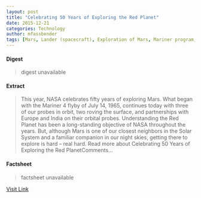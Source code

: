 ```yaml
---
layout: post
title: "Celebrating 50 Years of Exploring the Red Planet"
date: 2015-12-21
categories: Technology
author: mfassbender
tags: [Mars, Lander (spacecraft), Exploration of Mars, Mariner program, Mars Reconnaissance Orbiter, Opportunity (rover), MAVEN, Space probe, Rover (space exploration), Spirit (rover), Phoenix (spacecraft), Viking program, 2001 Mars Odyssey, Mars landing, Mariner 4, NASA, Space probes, Space science, Missions to Mars, Missions to the planets, Space exploration, Spacecraft, Solar System, Discovery and exploration of the Solar System, Flight, Planets of the Solar System, Astronautics, Spaceflight, Outer space, Spaceflight technologies, Space missions, Robots of the United States, NASA spacecraft, Space robots, Unmanned spacecraft, NASA space probes, Aerospace, Aerospace engineering, Planetary science]
---
```



#### Digest
>digest unavailable

#### Extract
>This year, NASA celebrates fifty years of exploring Mars. What began with the Mariner 4 flyby of July 14, 1965, continues today with three of our probes in orbit, two roving the surface, and partnerships with Europe and India on their orbital probes. Understanding the Red Planet has been a long-standing objective of NASA throughout the years. But, although Mars is one of our closest neighbors in the Solar System and a familiar companion in our night skies, getting there to explore is hard – real hard. Read more about Celebrating 50 Years of Exploring the Red PlanetComments...

#### Factsheet
>factsheet unavailable

[Visit Link](http://www.pddnet.com/news/2015/07/celebrating-50-years-exploring-red-planet)


